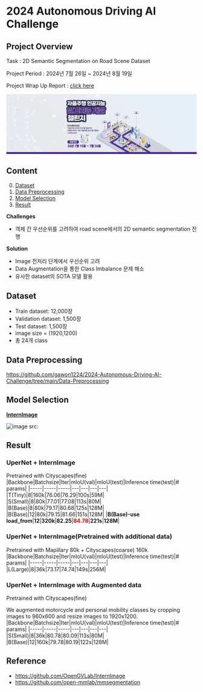 # 2024 Autonomous Driving AI Challenge
## Project Overview
Task : 2D Semantic Segmentation on Road Scene Dataset

Project Period : 2024년 7월 26일 ~ 2024년 8월 19일

Project Wrap Up Report : [click here](https://github.com/gawon1224/2024-Autonomous-Driving-AI-Challenge/blob/main/%5B%EC%9E%90%EC%9C%A8%EC%A3%BC%ED%96%89%20AI%20%EC%B1%8C%EB%A6%B0%EC%A7%80%5D%20%EC%95%8C%EA%B3%A0%EB%A6%AC%EC%A6%98%20%EC%84%A4%EB%AA%85%EC%84%9C_%ED%83%9C%EC%96%B4%EB%82%9C%20%EA%B9%80%EC%97%90%20%EC%9E%90%EC%9C%A8%EC%A3%BC%ED%96%89%ED%8C%80.pdf)

[![KRoad AI competition](/pngs/banner.jpg)](https://challenge.gcontest.co.kr/template/m/16335)

## Content
0. [Dataset](#Dataset)
1. [Data Preprocessing](#Data-Preprocessing)
2. [Model Selection](#Model-Selection)
3. [Result](#Result)

**Challenges**

- 객체 간 우선순위를 고려하여 road scene에서의 2D semantic segmentation 진행

**Solution**

- Image 전처리 단계에서 우선순위 고려
- Data Augmentation을 통한 Class Imbalance 문제 해소
- 유사한 dataset의 SOTA 모델 활용


## Dataset
- Train dataset: 12,000장
- Validation dataset: 1,500장
- Test dataset: 1,500장
- image size = (1920,1200)
- 총 24개 class

## Data Preprocessing
https://github.com/gawon1224/2024-Autonomous-Driving-AI-Challenge/tree/main/Data-Preprocessing
## Model Selection
**[InternImage](https://github.com/OpenGVLab/InternImage)**

![image](https://github.com/user-attachments/assets/8aea3393-913c-416f-8035-bd84040c9f4f)
src: 


## Result
### UperNet + InternImage
Pretrained with Cityscapes(fine)
|Backbone|Batchsize|Iter|mIoU(val)|mIoU(test)|Inference time(test)|# params|
|-----|-----|-----|---|---|---|---|
|T(Tiny)|8|160k|76.06|76.29|100s|59M|
|S(Small)|8|80k|77.01|77.08|113s|80M|
|B(Base)|8|80k|79.17|80.68|125s|128M|
|B(Base)|12|80k|79.15|81.66|151s|128M|
|**B(Base)-use load_from**|**12**|**320k**|**82.25**|**<span style="color:red">84.78</span>**|**221s**|**128M**|
### UperNet + InternImage(Pretrained with additional data)
Pretrained with Mapillary 80k + Cityscapes(coarse) 160k
|Backbone|Batchsize|Iter|mIoU(val)|mIoU(test)|Inference time(test)|# params|
|-----|-----|-----|---|---|---|---|
|L(Large)|8|36k|73.17|74.74|149s|256M|
### UperNet + InternImage with Augmented data
Pretrained with Cityscapes(fine)

We augmented motorcycle and personal mobility classes by cropping images to 960x600 and resize images to 1920x1200.
|Backbone|Batchsize|Iter|mIoU(val)|mIoU(test)|Inference time(test)|# params|
|-----|-----|-----|---|---|---|---|
|S(Small)|8|36k|80.78|80.09|113s|80M|
|B(Base)|12|160k|79.78|80.19|122s|128M|

## Reference
* https://github.com/OpenGVLab/InternImage
* https://github.com/open-mmlab/mmsegmentation
